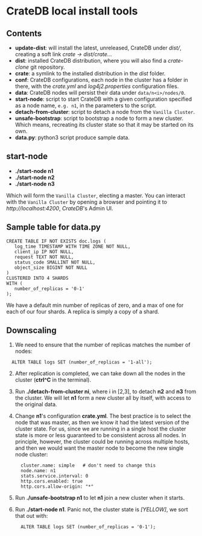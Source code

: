 
# CrateDB local install tools

## Contents

   - **update-dist**: will install the latest, unreleased, CrateDB under *dist/*, 
     creating a soft link *crate -> dist/crate..*.
   - **dist**: installed CrateDB distribution, where you will also find a 
     *crate-clone* git repository.
   - **crate**: a symlink to the installed distribution in the *dist* folder.
   - **conf**: CrateDB configurations, each node in the cluster has a folder
     in there, with the *crate.yml* and *log4j2.properties* configuration files.
   - **data**: CrateDB nodes will persist their data under ``data/n<i>/nodes/0``.
   - **start-node**: script to start CrateDB with a given configuration specified
     as a node name, `e.g. n1`, in the parameters to the script.
   - **detach-from-cluster**: script to detach a node from the ``Vanilla Cluster``.
   - **unsafe-bootstrap**: script to bootstrap a node to form a new cluster. Which
     means, recreating its cluster state so that it may be started on its own.
   - **data.py**: python3 script produce sample data.

## start-node

   - **./start-node n1**
   - **./start-node n2**
   - **./start-node n3**

   Which will form the ``Vanilla Cluster``, electing a master. You can interact with the 
   ``Vanilla Cluster`` by opening a browser and pointing it to *http://localhost:4200*, 
   *CrateDB*'s Admin UI.

## Sample table for data.py

  ```
  CREATE TABLE IF NOT EXISTS doc.logs (
     log_time TIMESTAMP WITH TIME ZONE NOT NULL,
     client_ip IP NOT NULL,
     request TEXT NOT NULL,
     status_code SMALLINT NOT NULL,
     object_size BIGINT NOT NULL
  )
  CLUSTERED INTO 4 SHARDS
  WITH (
     number_of_replicas = '0-1'     
  );
  ```

We have a default min number of replicas of zero, and a max of one for each of our four 
shards. A replica is simply a copy of a shard.


## Downscaling

1. We need to ensure that the number of replicas matches the number of nodes:

  ```
    ALTER TABLE logs SET (number_of_replicas = '1-all');
  ```

2. After replication is completed, we can take down all the nodes in the cluster
   (**ctrl^C** in the terminal).

3. Run **./detach-from-cluster ni**, where i in [2,3], to detach **n2** and **n3** from the cluster.
   We will let **n1** form a new cluster all by itself, with access to the original data.

4. Change **n1**'s configuration **crate.yml**. The best practice is to select the node
   that was master, as then we know it had the latest version of the cluster state. For
   us, since we are running in a single host the cluster state is more or less
   guaranteed to be consistent across all nodes. In principle, however, the cluster could
   be running across multiple hosts, and then we would want the master node to become the
   new single node cluster:

   ```
     cluster.name: simple   # don't need to change this
     node.name: n1
     stats.service.interval: 0
     http.cors.enabled: true
     http.cors.allow-origin: "*"
   ```

5. Run **./unsafe-bootstrap n1** to let **n1** join a new cluster when it starts.

6. Run **./start-node n1**.
   Panic not, the cluster state is *[YELLOW]*, we sort that out with:

   ```
     ALTER TABLE logs SET (number_of_replicas = '0-1');
   ```